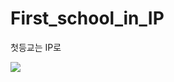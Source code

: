 # First_school_in_IP
첫등교는 IP로

<img src="https://user-images.githubusercontent.com/48753868/124050358-649cb900-da55-11eb-8320-5aed4247b97a.PNG">
